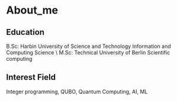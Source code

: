 # About_me
## Education
B.Sc: Harbin University of Science and Technology     Information and Computing Science \\
M.Sc: Technical University of Berlin                  Scientific computing 
## Interest Field
Integer programming, QUBO, Quantum Computing, AI, ML

##
##
##
##
##
